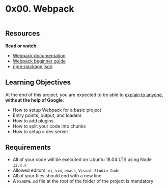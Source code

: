 # 0x00. Webpack

 <div class="well clean" id="project-description">
  <p><img src="https://holbertonintranet.s3.amazonaws.com/uploads/medias/2019/12/121b1f6534e60566e1de.png?X-Amz-Algorithm=AWS4-HMAC-SHA256&X-Amz-Credential=AKIARDDGGGOU5BHMTQX4%2F20220509%2Fus-east-1%2Fs3%2Faws4_request&X-Amz-Date=20220509T142023Z&X-Amz-Expires=86400&X-Amz-SignedHeaders=host&X-Amz-Signature=2d46d65c9229594068040a69013d2599b24796b59d06d510f1002ccfbfb17357" alt="" style="" /></p>

<h2>Resources</h2>

<p><strong>Read or watch</strong>:</p>

<ul>
<li><a href="/rltoken/eiuxIKxMRcju3IO-OER6xQ" title="Webpack documentation" target="_blank">Webpack documentation</a></li>
<li><a href="/rltoken/mGfkqqbPsuc-zE-b8P6Wag" title="Webpack beginner guide" target="_blank">Webpack beginner guide</a></li>
<li><a href="/rltoken/4Azv811nk5jKJjTqO3GZrw" title="npm-package.json" target="_blank">npm-package.json</a></li>
</ul>

<h2>Learning Objectives</h2>

<p>At the end of this project, you are expected to be able to <a href="/rltoken/6yeQcp_Mf3gRNyDeogjHmw" title="explain to anyone" target="_blank">explain to anyone</a>, <strong>without the help of Google</strong>:</p>

<ul>
<li>How to setup Webpack for a basic project</li>
<li>Entry points, output, and loaders</li>
<li>How to add plugins</li>
<li>How to split your code into chunks</li>
<li>How to setup a dev server</li>
</ul>

<h2>Requirements</h2>

<ul>
<li>All of your code will be executed on Ubuntu 18.04 LTS using Node <code>12.x.x</code></li>
<li>Allowed editors: <code>vi</code>, <code>vim</code>, <code>emacs</code>, <code>Visual Studio Code</code></li>
<li>All of your files should end with a new line</li>
<li>A <code>README.md</code> file at the root of the folder of the project is mandatory</li>
</ul>

</div>
